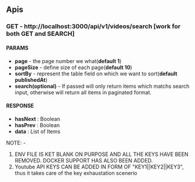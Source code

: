 ## Apis

### GET - http://localhost:3000/api/v1/videos/search [work for both GET and SEARCH]

#### PARAMS

- **page** - the page number we what(**default 1**)
- **pageSize** - define size of each page(**default 10**)
- **sortBy** - represent the table field on which we want to sort(**default publishedAt**)
- **search(optional)** - If passed will only return items which matchs search input, otherwise will return all items in paginated format.

#### RESPONSE

- **hasNext** : Boolean
- **hasPrev** : Boolean
- **data** : List of Items


NOTE: - 
1. ENV FILE IS KET BLANK ON PURPOSE AND ALL THE KEYS HAVE BEEN REMOVED. DOCKER SUPPORT HAS ALSO BEEN ADDED. 
2. Youtube API KEYS CAN BE ADDED IN FORM OF "KEY1||KEY2||KEY3", thus it takes care of the key exhaustation scenerio
